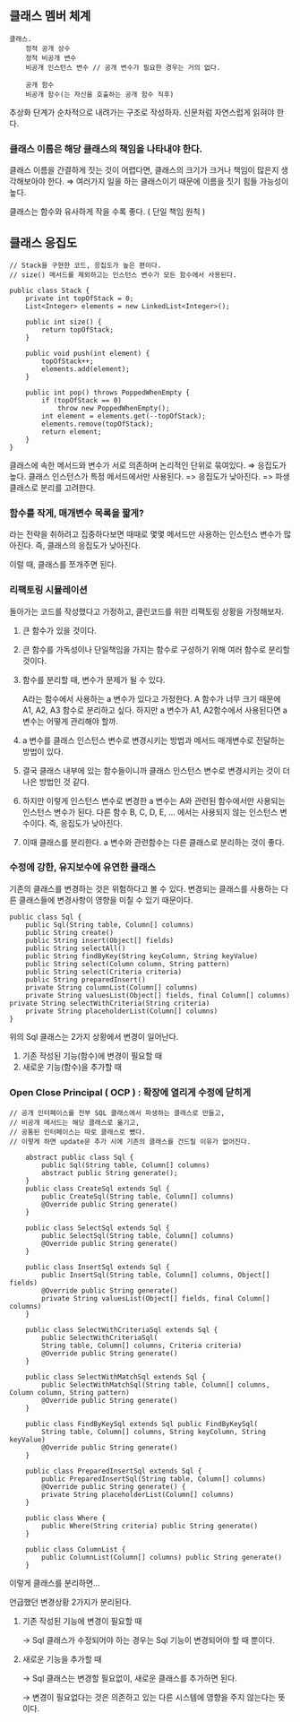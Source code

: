 ## 클래스 멤버 체계

    클래스.
    	정적 공개 상수
    	정적 비공개 변수
    	비공개 인스턴스 변수 // 공개 변수가 필요한 경우는 거의 없다.
    
    	공개 함수
    	비공개 함수(는 자신을 호출하는 공개 함수 직후)

추상화 단계가 순차적으로 내려가는 구조로 작성하자. 신문처럼 자연스럽게 읽혀야 한다.

### 클래스 이름은 해당 클래스의 책임을 나타내야 한다.

클래스 이름을 간결하게 짓는 것이 어렵다면, 클래스의 크기가 크거나 책임이 많은지 생각해보아야 한다. ⇒ 여러가지 일을 하는 클래스이기 때문에 이름을 짓기 힘들 가능성이 높다.

클래스는 함수와 유사하게 작을 수록 좋다. ( 단일 책임 원칙 )

## 클래스 응집도

    // Stack을 구현한 코드, 응집도가 높은 편이다.
    // size() 메서드를 제외하고는 인스턴스 변수가 모든 함수에서 사용된다.
    
    public class Stack {
    	private int topOfStack = 0;
    	List<Integer> elements = new LinkedList<Integer>();
    
    	public int size() { 
    		return topOfStack;
    	}
    
    	public void push(int element) { 
    		topOfStack++; 
    		elements.add(element);
    	}
    	
    	public int pop() throws PoppedWhenEmpty { 
    		if (topOfStack == 0)
    			throw new PoppedWhenEmpty();
    		int element = elements.get(--topOfStack); 
    		elements.remove(topOfStack);
    		return element;
    	}
    }

클래스에 속한 메서드와 변수가 서로 의존하며 논리적인 단위로 묶여있다. ⇒ 응집도가 높다.
클래스 인스턴스가 특정 메서드에서만 사용된다.  => 응집도가 낮아진다. => 파생 클래스로 분리를 고려한다.

### 함수를 작게, 매개변수 목록을 짧게?

라는 전략을 취하려고 집중하다보면 때때로 몇몇 메서드만 사용하는 인스턴스 변수가 많아진다. 즉, 클래스의 응집도가 낮아진다. 

이럴 때, 클래스를 쪼개주면 된다.

### 리팩토링 시뮬레이션

돌아가는 코드를 작성했다고 가정하고, 클린코드를 위한 리팩토링 상황을 가정해보자.

1. 큰 함수가 있을 것이다. 
2. 큰 함수를 가독성이나 단일책임을 가지는 함수로 구성하기 위해 여러 함수로 분리할 것이다. 
3. 함수를 분리할 때, 변수가 문제가 될 수 있다. 

    A라는 함수에서 사용하는 a 변수가 있다고 가정한다. A 함수가 너무 크기 때문에 A1, A2, A3 함수로 분리하고 싶다. 하지만 a 변수가 A1, A2함수에서 사용된다면 a 변수는 어떻게 관리해야 할까.

4. a 변수를 클래스 인스턴스 변수로 변경시키는 방법과 메서드 매개변수로 전달하는 방법이 있다.
5. 결국 클래스 내부에 있는 함수들이니까 클래스 인스턴스 변수로 변경시키는 것이 더 나은 방법인 것 같다.
6. 하지만 이렇게 인스턴스 변수로 변경한 a 변수는 A와 관련된 함수에서만 사용되는 인스턴스 변수가 된다. 다른 함수 B, C, D, E, ... 에서는 사용되지 않는 인스턴스 변수이다. 즉, 응집도가 낮아진다.
7. 이때 클래스를 분리한다. a 변수와 관련함수는 다른 클래스로 분리하는 것이 좋다. 

### 수정에 강한, 유지보수에 유연한 클래스

기존의 클래스를 변경하는 것은 위험하다고 볼 수 있다. 변경되는 클래스를 사용하는 다른 클래스들에 변경사항이 영향을 미칠 수 있기 때문이다. 

    public class Sql {
    	public Sql(String table, Column[] columns)
    	public String create()
    	public String insert(Object[] fields)
    	public String selectAll()
    	public String findByKey(String keyColumn, String keyValue)
    	public String select(Column column, String pattern)
    	public String select(Criteria criteria)
    	public String preparedInsert()
    	private String columnList(Column[] columns)
    	private String valuesList(Object[] fields, final Column[] columns) private String selectWithCriteria(String criteria)
    	private String placeholderList(Column[] columns)
    }

위의 Sql 클래스는 2가지 상황에서 변경이 일어난다.

1. 기존 작성된 기능(함수)에 변경이 필요할 때
2. 새로운 기능(함수)을 추가할 때

### Open Close Principal ( OCP ) :  확장에 열리게 수정에 닫히게

    // 공개 인터페이스를 전부 SQL 클래스에서 파생하는 클래스로 만들고, 
    // 비공개 메서드는 해당 클래스로 옮기고,
    // 공통된 인터페이스는 따로 클래스로 뺐다.
    // 이렇게 하면 update문 추가 시에 기존의 클래스를 건드릴 이유가 없어진다.
    
    	abstract public class Sql {
    		public Sql(String table, Column[] columns) 
    		abstract public String generate();
    	}
    	public class CreateSql extends Sql {
    		public CreateSql(String table, Column[] columns) 
    		@Override public String generate()
    	}
    	
    	public class SelectSql extends Sql {
    		public SelectSql(String table, Column[] columns) 
    		@Override public String generate()
    	}
    	
    	public class InsertSql extends Sql {
    		public InsertSql(String table, Column[] columns, Object[] fields) 
    		@Override public String generate()
    		private String valuesList(Object[] fields, final Column[] columns)
    	}
    	
    	public class SelectWithCriteriaSql extends Sql { 
    		public SelectWithCriteriaSql(
    		String table, Column[] columns, Criteria criteria) 
    		@Override public String generate()
    	}
    	
    	public class SelectWithMatchSql extends Sql { 
    		public SelectWithMatchSql(String table, Column[] columns, Column column, String pattern) 
    		@Override public String generate()
    	}
    	
    	public class FindByKeySql extends Sql public FindByKeySql(
    		String table, Column[] columns, String keyColumn, String keyValue) 
    		@Override public String generate()
    	}
    	
    	public class PreparedInsertSql extends Sql {
    		public PreparedInsertSql(String table, Column[] columns) 
    		@Override public String generate() {
    		private String placeholderList(Column[] columns)
    	}
    	
    	public class Where {
    		public Where(String criteria) public String generate()
    	}
    	
    	public class ColumnList {
    		public ColumnList(Column[] columns) public String generate()
    	}

이렇게 클래스를 분리하면...

언급했던 변경상황 2가지가 분리된다.

1. 기존 작성된 기능에 변경이 필요할 때

    → Sql 클래스가 수정되어야 하는 경우는 Sql 기능이 변경되어야 할 때 뿐이다.

2. 새로운 기능을 추가할 때

    → Sql 클래스는 변경할 필요없이, 새로운 클래스를 추가하면 된다.

    → 변경이 필요없다는 것은 의존하고 있는 다른 시스템에 영향을 주지 않는다는 뜻이다.

